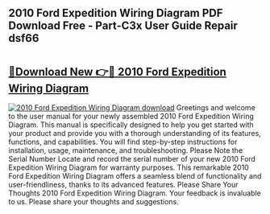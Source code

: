 ## 2010 Ford Expedition Wiring Diagram PDF Download Free - Part-C3x User Guide Repair dsf66

# <h2><a href="http://dfpblr.blite.top/?on=2010+Ford+Expedition+Wiring+Diagram">🔗Download New 👉🔴 2010 Ford Expedition Wiring Diagram</a></h2>

[![2010 Ford Expedition Wiring Diagram download](https://i.imgur.com/lujVjoI.png)](http://dfpblr.blite.top/?on=2010+Ford+Expedition+Wiring+Diagram)
Greetings and welcome to the user manual for your newly assembled 2010 Ford Expedition Wiring Diagram. This manual is specifically designed to help you get started with your product and provide you with a thorough understanding of its features, functions, and capabilities. You will find step-by-step instructions for installation, usage, maintenance, and troubleshooting. Please Note the Serial Number Locate and record the serial number of your new 2010 Ford Expedition Wiring Diagram for warranty purposes. This remarkable 2010 Ford Expedition Wiring Diagram offers a seamless blend of functionality and user-friendliness, thanks to its advanced features. Please Share Your Thoughts 2010 Ford Expedition Wiring Diagram. Your feedback is invaluable to us. Please share your thoughts and suggestions.
